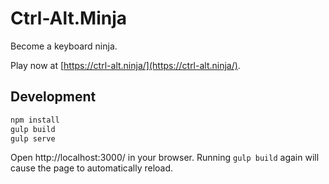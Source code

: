 # Ctrl-Alt.Minja
Become a keyboard ninja.

Play now at [https://ctrl-alt.ninja/](https://ctrl-alt.ninja/).

## Development
```sh
npm install
gulp build
gulp serve
```

Open http://localhost:3000/ in your browser. Running `gulp build` again will cause the page to automatically reload.